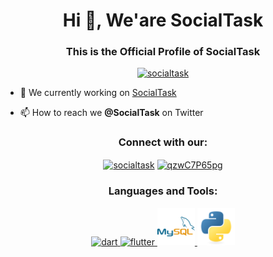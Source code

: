 <h1 align="center">Hi 👋, We'are SocialTask</h1>
<h3 align="center">This is the Official Profile of SocialTask</h3>

<p align="center"> <a href="https://twitter.com/appsocialtask" target="blank"><img src="https://img.shields.io/twitter/follow/socialtask?logo=twitter&style=for-the-badge" alt="socialtask" /></a> </p>

- 🔭 We currently working on [SocialTask](https://github.com/SocialTask/SocialTask)

- 📫 How to reach we **@SocialTask** on Twitter

<h3 align="center">Connect with our:</h3>
<p align="center">
<a href="https://twitter.com/socialtask" target="blank"><img align="center" src="https://raw.githubusercontent.com/rahuldkjain/github-profile-readme-generator/master/src/images/icons/Social/twitter.svg" alt="socialtask" height="60" width="70" /></a>
<a href="https://discord.gg/qzwC7P65pg" target="blank"><img align="center" src="https://raw.githubusercontent.com/rahuldkjain/github-profile-readme-generator/master/src/images/icons/Social/discord.svg" alt="qzwC7P65pg" height="60" width="70" /></a>
</p>

<h3 align="center">Languages and Tools:</h3>
<p align="center"> <a href="https://dart.dev" target="_blank" rel="noreferrer"> <img src="https://www.vectorlogo.zone/logos/dartlang/dartlang-icon.svg" alt="dart" width="60" height="60"/> </a> <a href="https://flutter.dev" target="_blank" rel="noreferrer"> <img src="https://www.vectorlogo.zone/logos/flutterio/flutterio-icon.svg" alt="flutter" width="60" height="60"/> </a> <a href="https://www.mysql.com/" target="_blank" rel="noreferrer"> <img src="https://raw.githubusercontent.com/devicons/devicon/master/icons/mysql/mysql-original-wordmark.svg" alt="mysql" width="60" height="60"/> </a> <a href="https://www.python.org" target="_blank" rel="noreferrer"> <img src="https://raw.githubusercontent.com/devicons/devicon/master/icons/python/python-original.svg" alt="python" width="60" height="60"/> </a> </p>
